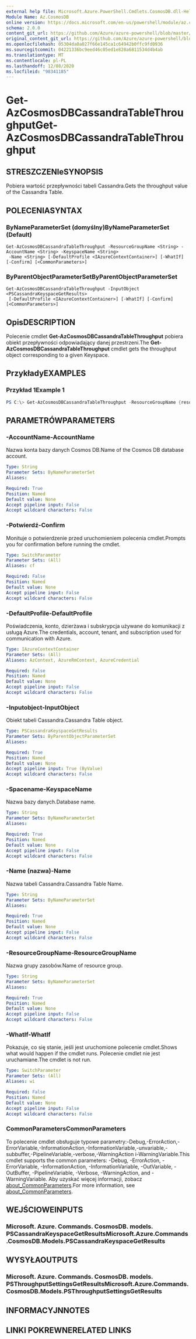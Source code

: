 ```yaml
---
external help file: Microsoft.Azure.PowerShell.Cmdlets.CosmosDB.dll-Help.xml
Module Name: Az.CosmosDB
online version: https://docs.microsoft.com/en-us/powershell/module/az.cosmosdb/get-azcosmosdbcassandratablethroughput
schema: 2.0.0
content_git_url: https://github.com/Azure/azure-powershell/blob/master/src/CosmosDB/CosmosDB/help/Get-AzCosmosDBCassandraTableThroughput.md
original_content_git_url: https://github.com/Azure/azure-powershell/blob/master/src/CosmosDB/CosmosDB/help/Get-AzCosmosDBCassandraTableThroughput.md
ms.openlocfilehash: 05304da0a027f66e145ca1c64942b0ffc9fd0936
ms.sourcegitcommit: 04221336bc9eed46c05ed1e828a6811534d4b4ab
ms.translationtype: MT
ms.contentlocale: pl-PL
ms.lasthandoff: 12/08/2020
ms.locfileid: "98341185"
---
```

# <span data-ttu-id="12654-101">Get-AzCosmosDBCassandraTableThroughput</span><span class="sxs-lookup"><span data-stu-id="12654-101">Get-AzCosmosDBCassandraTableThroughput</span></span>

## <span data-ttu-id="12654-102">STRESZCZENIe</span><span class="sxs-lookup"><span data-stu-id="12654-102">SYNOPSIS</span></span>
<span data-ttu-id="12654-103">Pobiera wartość przepływności tabeli Cassandra.</span><span class="sxs-lookup"><span data-stu-id="12654-103">Gets the throughput value of the Cassandra Table.</span></span>

## <span data-ttu-id="12654-104">POLECENIA</span><span class="sxs-lookup"><span data-stu-id="12654-104">SYNTAX</span></span>

### <span data-ttu-id="12654-105">ByNameParameterSet (domyślny)</span><span class="sxs-lookup"><span data-stu-id="12654-105">ByNameParameterSet (Default)</span></span>
```
Get-AzCosmosDBCassandraTableThroughput -ResourceGroupName <String> -AccountName <String> -KeyspaceName <String>
 -Name <String> [-DefaultProfile <IAzureContextContainer>] [-WhatIf] [-Confirm] [<CommonParameters>]
```

### <span data-ttu-id="12654-106">ByParentObjectParameterSet</span><span class="sxs-lookup"><span data-stu-id="12654-106">ByParentObjectParameterSet</span></span>
```
Get-AzCosmosDBCassandraTableThroughput -InputObject <PSCassandraKeyspaceGetResults>
 [-DefaultProfile <IAzureContextContainer>] [-WhatIf] [-Confirm] [<CommonParameters>]
```

## <span data-ttu-id="12654-107">Opis</span><span class="sxs-lookup"><span data-stu-id="12654-107">DESCRIPTION</span></span>
<span data-ttu-id="12654-108">Polecenie cmdlet **Get-AzCosmosDBCassandraTableThroughput** pobiera obiekt przepływności odpowiadający danej przestrzeni.</span><span class="sxs-lookup"><span data-stu-id="12654-108">The **Get-AzCosmosDBCassandraTableThroughput** cmdlet gets the throughput object corresponding to a given Keyspace.</span></span>

## <span data-ttu-id="12654-109">Przykłady</span><span class="sxs-lookup"><span data-stu-id="12654-109">EXAMPLES</span></span>

### <span data-ttu-id="12654-110">Przykład 1</span><span class="sxs-lookup"><span data-stu-id="12654-110">Example 1</span></span>
```powershell
PS C:\> Get-AzCosmosDBCassandraTableThroughput -ResourceGroupName {resourceGroupName} -AccountName {accountName} -Keyspace {keyspaceName} -Name {tableName}
```

## <span data-ttu-id="12654-111">PARAMETRÓW</span><span class="sxs-lookup"><span data-stu-id="12654-111">PARAMETERS</span></span>

### <span data-ttu-id="12654-112">-AccountName</span><span class="sxs-lookup"><span data-stu-id="12654-112">-AccountName</span></span>
<span data-ttu-id="12654-113">Nazwa konta bazy danych Cosmos DB.</span><span class="sxs-lookup"><span data-stu-id="12654-113">Name of the Cosmos DB database account.</span></span>

```yaml
Type: String
Parameter Sets: ByNameParameterSet
Aliases:

Required: True
Position: Named
Default value: None
Accept pipeline input: False
Accept wildcard characters: False
```

### <span data-ttu-id="12654-114">-Potwierdź</span><span class="sxs-lookup"><span data-stu-id="12654-114">-Confirm</span></span>
<span data-ttu-id="12654-115">Monituje o potwierdzenie przed uruchomieniem polecenia cmdlet.</span><span class="sxs-lookup"><span data-stu-id="12654-115">Prompts you for confirmation before running the cmdlet.</span></span>

```yaml
Type: SwitchParameter
Parameter Sets: (All)
Aliases: cf

Required: False
Position: Named
Default value: None
Accept pipeline input: False
Accept wildcard characters: False
```

### <span data-ttu-id="12654-116">-DefaultProfile</span><span class="sxs-lookup"><span data-stu-id="12654-116">-DefaultProfile</span></span>
<span data-ttu-id="12654-117">Poświadczenia, konto, dzierżawa i subskrypcja używane do komunikacji z usługą Azure.</span><span class="sxs-lookup"><span data-stu-id="12654-117">The credentials, account, tenant, and subscription used for communication with Azure.</span></span>

```yaml
Type: IAzureContextContainer
Parameter Sets: (All)
Aliases: AzContext, AzureRmContext, AzureCredential

Required: False
Position: Named
Default value: None
Accept pipeline input: False
Accept wildcard characters: False
```

### <span data-ttu-id="12654-118">-Inputobject</span><span class="sxs-lookup"><span data-stu-id="12654-118">-InputObject</span></span>
<span data-ttu-id="12654-119">Obiekt tabeli Cassandra.</span><span class="sxs-lookup"><span data-stu-id="12654-119">Cassandra Table object.</span></span>

```yaml
Type: PSCassandraKeyspaceGetResults
Parameter Sets: ByParentObjectParameterSet
Aliases:

Required: True
Position: Named
Default value: None
Accept pipeline input: True (ByValue)
Accept wildcard characters: False
```

### <span data-ttu-id="12654-120">-Spacename</span><span class="sxs-lookup"><span data-stu-id="12654-120">-KeyspaceName</span></span>
<span data-ttu-id="12654-121">Nazwa bazy danych.</span><span class="sxs-lookup"><span data-stu-id="12654-121">Database name.</span></span>

```yaml
Type: String
Parameter Sets: ByNameParameterSet
Aliases:

Required: True
Position: Named
Default value: None
Accept pipeline input: False
Accept wildcard characters: False
```

### <span data-ttu-id="12654-122">-Name (nazwa)</span><span class="sxs-lookup"><span data-stu-id="12654-122">-Name</span></span>
<span data-ttu-id="12654-123">Nazwa tabeli Cassandra.</span><span class="sxs-lookup"><span data-stu-id="12654-123">Cassandra Table Name.</span></span>

```yaml
Type: String
Parameter Sets: ByNameParameterSet
Aliases:

Required: True
Position: Named
Default value: None
Accept pipeline input: False
Accept wildcard characters: False
```

### <span data-ttu-id="12654-124">-ResourceGroupName</span><span class="sxs-lookup"><span data-stu-id="12654-124">-ResourceGroupName</span></span>
<span data-ttu-id="12654-125">Nazwa grupy zasobów.</span><span class="sxs-lookup"><span data-stu-id="12654-125">Name of resource group.</span></span>

```yaml
Type: String
Parameter Sets: ByNameParameterSet
Aliases:

Required: True
Position: Named
Default value: None
Accept pipeline input: False
Accept wildcard characters: False
```

### <span data-ttu-id="12654-126">-WhatIf</span><span class="sxs-lookup"><span data-stu-id="12654-126">-WhatIf</span></span>
<span data-ttu-id="12654-127">Pokazuje, co się stanie, jeśli jest uruchomione polecenie cmdlet.</span><span class="sxs-lookup"><span data-stu-id="12654-127">Shows what would happen if the cmdlet runs.</span></span>
<span data-ttu-id="12654-128">Polecenie cmdlet nie jest uruchamiane.</span><span class="sxs-lookup"><span data-stu-id="12654-128">The cmdlet is not run.</span></span>

```yaml
Type: SwitchParameter
Parameter Sets: (All)
Aliases: wi

Required: False
Position: Named
Default value: None
Accept pipeline input: False
Accept wildcard characters: False
```

### <span data-ttu-id="12654-129">CommonParameters</span><span class="sxs-lookup"><span data-stu-id="12654-129">CommonParameters</span></span>
<span data-ttu-id="12654-130">To polecenie cmdlet obsługuje typowe parametry:-Debug,-ErrorAction,-ErrorVariable,-InformationAction,-InformationVariable,-unvariable,-subbuffer,-PipelineVariable,-verbose,-WarningAction i-WarningVariable.</span><span class="sxs-lookup"><span data-stu-id="12654-130">This cmdlet supports the common parameters: -Debug, -ErrorAction, -ErrorVariable, -InformationAction, -InformationVariable, -OutVariable, -OutBuffer, -PipelineVariable, -Verbose, -WarningAction, and -WarningVariable.</span></span> <span data-ttu-id="12654-131">Aby uzyskać więcej informacji, zobacz [about_CommonParameters](http://go.microsoft.com/fwlink/?LinkID=113216).</span><span class="sxs-lookup"><span data-stu-id="12654-131">For more information, see [about_CommonParameters](http://go.microsoft.com/fwlink/?LinkID=113216).</span></span>

## <span data-ttu-id="12654-132">WEJŚCIOWE</span><span class="sxs-lookup"><span data-stu-id="12654-132">INPUTS</span></span>

### <span data-ttu-id="12654-133">Microsoft. Azure. Commands. CosmosDB. models. PSCassandraKeyspaceGetResults</span><span class="sxs-lookup"><span data-stu-id="12654-133">Microsoft.Azure.Commands.CosmosDB.Models.PSCassandraKeyspaceGetResults</span></span>

## <span data-ttu-id="12654-134">WYSYŁA</span><span class="sxs-lookup"><span data-stu-id="12654-134">OUTPUTS</span></span>

### <span data-ttu-id="12654-135">Microsoft. Azure. Commands. CosmosDB. models. PSThroughputSettingsGetResults</span><span class="sxs-lookup"><span data-stu-id="12654-135">Microsoft.Azure.Commands.CosmosDB.Models.PSThroughputSettingsGetResults</span></span>

## <span data-ttu-id="12654-136">INFORMACYJN</span><span class="sxs-lookup"><span data-stu-id="12654-136">NOTES</span></span>

## <span data-ttu-id="12654-137">LINKI POKREWNE</span><span class="sxs-lookup"><span data-stu-id="12654-137">RELATED LINKS</span></span>
